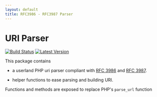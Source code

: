```yaml
---
layout: default
title: RFC3986 - RFC3987 Parser
---
```


URI Parser
=======

[![Build Status](https://img.shields.io/travis/thephpleague/uri-parser/master.svg?style=flat-square)](https://travis-ci.org/thephpleague/uri-parser)
[![Latest Version](https://img.shields.io/github/release/thephpleague/uri-parser.svg?style=flat-square)](https://github.com/thephpleague/uri-parser/releases)

This package contains

- a userland PHP uri parser compliant with [RFC 3986](http://tools.ietf.org/html/rfc3986) and [RFC 3987](http://tools.ietf.org/html/rfc3987).

- helper functions to ease parsing and building URI.

Functions and methods are exposed to replace PHP's `parse_url` function